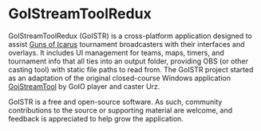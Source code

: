 # GoIStreamToolRedux
<p>GoIStreamToolRedux (GoISTR) is a cross-platform application designed to assist <a href="https://gunsoficarus.com/" target="_blank">Guns of Icarus</a> tournament broadcasters with their interfaces and overlays. It includes UI management for teams, maps, timers, and tournament info that all ties into an output folder, providing OBS (or other casting tool) with static file paths to read from. The GoISTR project started as an adaptation of the original closed-course Windows application <a href="https://urzlab.com/goistreamtool/">GoiStreamTool</a> by GoIO player and caster Urz.</p>
<p>GoISTR is a free and open-source software. As such, community contributions to the source or supporting material are welcome, and feedback is appreciated to help grow the application.</p>
